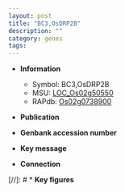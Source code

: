 ```yaml
---
layout: post
title: "BC3,OsDRP2B"
description: ""
category: genes
tags: 
---
```


* **Information**  
    + Symbol: BC3,OsDRP2B  
    + MSU: [LOC_Os02g50550](http://rice.uga.edu/cgi-bin/ORF_infopage.cgi?orf=LOC_Os02g50550)  
    + RAPdb: [Os02g0738900](http://rapdb.dna.affrc.go.jp/viewer/gbrowse_details/irgsp1?name=Os02g0738900)  

* **Publication**  

* **Genbank accession number**  

* **Key message**  

* **Connection**  

[//]: # * **Key figures**  


